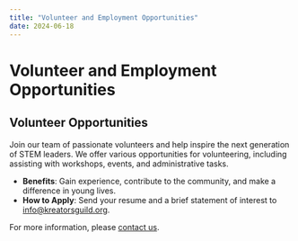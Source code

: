 ```yaml
---
title: "Volunteer and Employment Opportunities"
date: 2024-06-18
---
```


# Volunteer and Employment Opportunities

## Volunteer Opportunities
Join our team of passionate volunteers and help inspire the next generation of STEM leaders. We offer various opportunities for volunteering, including assisting with workshops, events, and administrative tasks.

- **Benefits**: Gain experience, contribute to the community, and make a difference in young lives.
- **How to Apply**: Send your resume and a brief statement of interest to [info@kreatorsguild.org](mailto:info@kreatorsguild.org).

<!-- ## Employment Opportunities
We are always looking for dedicated professionals to join our team. Check back regularly for open positions in STEM education, event coordination, and administration.

- **Current Openings**: None at this time
- **How to Apply**: Send your resume and cover letter to [info@kreatorsguild.org](mailto:info@kreatorsguild.org). -->

For more information, please [contact us](mailto:info@kreatorsguild.org).
